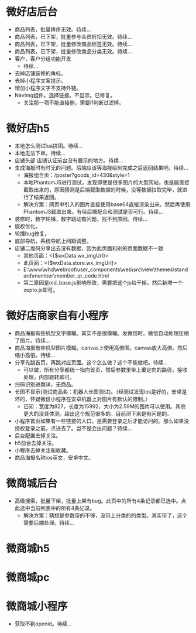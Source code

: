 # 微好店后台
* 商品列表，批量排序无效。待续...
* 商品列表，已下架，批量参与会员折扣无效。待续...
* 商品列表，已下架，批量修改商品标签无效。待续...
* 商品列表，已下架，批量修改商品分类无效。待续...
* 客户，客户分组功能开发
    - 待续...
* 去掉店铺装修的角标。
* 去掉小程序文案提示。
* 增加小程序文字不支持外链。
* NavImg组件。选择链接。不显示。已修复。
    - 关注那一项不能直接删，需要if判断过滤掉。

# 微好店h5
* 本地怎么测试lua拼团。待续...
* 本地无法下单。待续...
* 店铺头部 店铺认证前台没有展示的地方。待续...
* 生成海报时有时无的问题。后端应该等海报绘制完成之后返回结果吧。待续...
    - 海报组合页：/poster?goods_id=430&style=1
    - 本地PhantomJS进行测试，发现即使是很多图片的大型网站，也是能直接截取出来的，原因猜测是后端截取数据的时候，没等数据拉取完毕，就进行了结果返回。
    - 解决方案：网页中引入的图片直接使用base64直接渲染出来。然后再使用PhantomJS截取出来。有待后端配合和测试是否可行。待续...
* 装修时，数字轮播，数字跳动有问题，找不到原因。待续...
* 版权优化。
* 轮播bug修复。
* 底部导航，系统导航上间距调整。
* 店铺二维码分享出去没有数据，因为此页面和别的页面数据不一致
    - 其他页面：<{$wxData.wx_imgUrl}>
    - 此页面：<{$wxData.store.wx_imgUrl}>
    - E:\www\whd\webroot\user_components\web\src\view\themes\standard\member\member_qr_code.html
    - 第二原因是old_base.js影响所致，需要把这个js给干掉。然后新增一个zepto.js即可。

# 微好店商家自有小程序
* 商品海报有些机型文字模糊。其实不是很模糊。发微信时。微信自动处理压缩了图片。待续...
* 商品海报有些机型图片模糊。canvas上使用高倍图。canvas放大高倍。然后缩小高倍。待续...
* 分享先跳首页。再跳对应页面。这个怎么做？这个不能做吧。待续...
    - 可以做，所有分享都统一指向首页，然后参数里带上重定向的路径，接收处理，内部跳转即可。
* 扫码识别进商详，无商品。
* 长图不显示(测试商品名：机器人长图测试)。（经测试发现ios是好的，安卓是坏的，怀疑微信小程序在安卓机器上对图片有默认的限制。）
    - 已知：宽度为827，长度为15992，大小为2.59M的图片可以使用。其他更大的没具体测。超出这个规范很多的。目前测下来是有问题的。
* 小程序首页如果有一些链接的入口，是需要登录之后才能访问的。那么如果没授权登录之前。点进去了。岂不是会出问题？待续...
* 后台配置去掉关注。
* h5前台去掉关注。
* 小程序去掉关注和收藏。
* 商品海报名称ios英文，安卓中文。

# 微商城后台
* 高级搜索，批量下架，批量上架有bug。此页中的所有4条记录都已选中。点此选中当前列表中的所有4条记录。
    - 解决方案：猜想是参数带的不够，没带上分类的的类型。其实带了，这个需要后端处理。待续...

# 微商城h5

# 微商城pc

# 微商城小程序
* 获取不到openid。待续...
